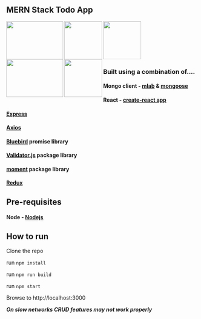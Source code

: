 ## MERN Stack Todo App 

<div>
<img align="left" width="150" height="100" src="https://d7umqicpi7263.cloudfront.net/img/product/f0de3b23-30b1-4aad-8760-04f3744e1206/c80188a2-33d2-43e1-8b8b-038026abf7ee.png">

<img align="center" width="100" height="100" src="https://www.atatus.com/images/devicon/icon-express.svg">

<img align="left" width="100" height="100" src="https://upload.wikimedia.org/wikipedia/commons/thumb/a/a7/React-icon.svg/2000px-React-icon.svg.png">

<img align="left" width="150" height="100" src="https://cdn.pixabay.com/photo/2015/04/23/17/41/node-js-736399_960_720.png">

<img align="left" width="100" height="100" src="https://blobscdn.gitbook.com/v0/b/gitbook-28427.appspot.com/o/spaces%2F-L5K1I1WsuQMZ8ecEuWg%2Favatar.png?generation=1518623866348435&alt=media">

</div>


### Built using a combination of....

#### Mongo client - [mlab](https://mlab.com/) & [mongoose](https://mongoosejs.com/)
#### React - [create-react app](https://github.com/facebook/react)



#### [Express](https://www.express.com/)

#### [Axios](https://github.com/axios/axios)

#### [Bluebird](https://www.npmjs.com/package/bluebird) promise library

#### [Validator.js](https://github.com/chriso/validator.js) package library

#### [moment](https://www.npmjs.com/package/moment) package library

#### [Redux](https://redux.js.org/)

## Pre-requisites

#### Node - [Nodejs](https://www.nodejs.org)

## How to run

Clone the repo

run `npm install`

run `npm run build`

run `npm start`

Browse to http://localhost:3000

***On slow networks CRUD features may not work properly***
    